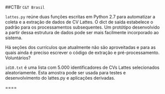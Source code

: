 ##CTBr `C&T Brasil`

`lattes.py` reúne duas funções escritas em Python 2.7 para automatizar a coleta e a extração de dados de CV Lattes. O dict de saída estabelece o padrão para os processamentos subsequentes. Um protótipo desenvolvido a partir dessa estrutura de dados pode ser mais facilmente incorporado ao sistema.

Há seções dos currículos que atualmente não são aproveitadas e para as quais ainda é preciso escrever o código de extração e pré-processamento. Voluntários?

`id10.txt` é uma lista com 5.000 identificadores de CVs Lattes selecionados aleatoriamente. Esta amostra pode ser usada para testes e desenvolvimento do lattes.py e aplicações derivadas.

====
